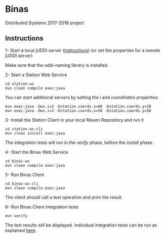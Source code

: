 # Binas
Distributed Systems 2017-2018 project

## Instructions
1- Start a local jUDDI server ([instructions](http://disciplinas.tecnico.ulisboa.pt/leic-sod/2017-2018/labs/software/index.html))
(or set the properties for a remote jUDDI server)

Make sure that the uddi-naming library is installed.

2- Start a Station Web Service
```
cd station-ws
mvn clean compile exec:java
```
You can start additional servers by setting the _i_ and _coordinates_ properties: 
```
mvn exec:java -Dws.i=2 -Dstation.coords.x=80 -Dstation.coords.y=20
mvn exec:java -Dws.i=3 -Dstation.coords.x=50 -Dstation.coords.y=50
```

3- Install the Station Client in your local Maven Repository and run it
```
cd station-ws-cli
mvn clean install exec:java
```
The integration tests will run in the _verify_ phase, before the _install_ phase.

4- Start the Binas Web Service
```
cd binas-ws
mvn clean compile exec:java
```

5- Run Binas Client
```
cd binas-ws-cli
mvn clean compile exec:java
```
The client should call a test operation and print the result.

6- Run Binas Client integration tests
```
mvn verify
```
The test results will be displayed.
Individual integration tests can be run as explained [here](http://maven.apache.org/surefire/maven-failsafe-plugin/examples/single-test.html).
